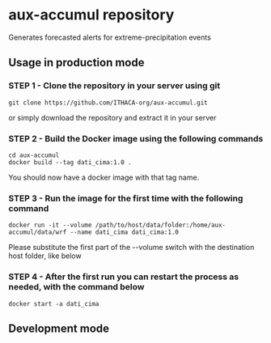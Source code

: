 # aux-accumul repository
Generates forecasted alerts for extreme-precipitation events

## Usage in production mode
### STEP 1 - Clone the repository in your server using git 
    git clone https://github.com/ITHACA-org/aux-accumul.git
or simply download the repository and extract it in your server

### STEP 2 - Build the Docker image using the following commands
    cd aux-accumul
    docker build --tag dati_cima:1.0 .
You should now have a docker image with that tag name. 

### STEP 3 - Run the image for the first time with the following command
    docker run -it --volume /path/to/host/data/folder:/home/aux-accumul/data/wrf --name dati_cima dati_cima:1.0
Please substitute the first part of the --volume switch with the destination host folder, like below

### STEP 4 - After the first run you can restart the process as needed, with the command below
    docker start -a dati_cima

## Development mode
